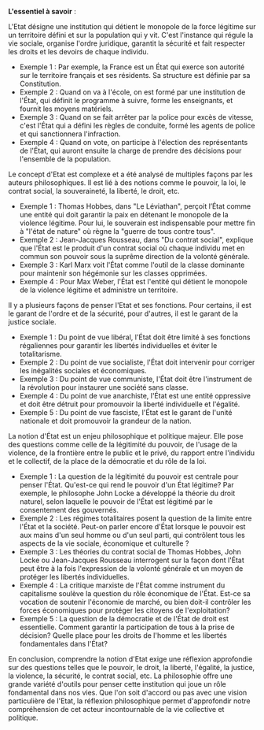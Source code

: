 **L'essentiel à savoir** :

L'Etat désigne une institution qui détient le monopole de la force légitime sur un territoire défini et sur la population qui y vit. C'est l'instance qui régule la vie sociale, organise l'ordre juridique, garantit la sécurité et fait respecter les droits et les devoirs de chaque individu. 

- Exemple 1 : Par exemple, la France est un État qui exerce son autorité sur le territoire français et ses résidents. Sa structure est définie par sa Constitution.
- Exemple 2 : Quand on va à l'école, on est formé par une institution de l'État, qui définit le programme à suivre, forme les enseignants, et fournit les moyens matériels.
- Exemple 3 : Quand on se fait arrêter par la police pour excès de vitesse, c'est l'État qui a défini les règles de conduite, formé les agents de police et qui sanctionnera l'infraction.
- Exemple 4 : Quand on vote, on participe à l'élection des représentants de l'État, qui auront ensuite la charge de prendre des décisions pour l'ensemble de la population.

Le concept d'Etat est complexe et a été analysé de multiples façons par les auteurs philosophiques. Il est lié à des notions comme le pouvoir, la loi, le contrat social, la souveraineté, la liberté, le droit, etc.

- Exemple 1 : Thomas Hobbes, dans "Le Léviathan", perçoit l’État comme une entité qui doit garantir la paix en détenant le monopole de la violence légitime. Pour lui, le souverain est indispensable pour mettre fin à "l'état de nature" où règne la "guerre de tous contre tous".
- Exemple 2 : Jean-Jacques Rousseau, dans "Du contrat social", explique que l'État est le produit d'un contrat social où chaque individu met en commun son pouvoir sous la suprême direction de la volonté générale.
- Exemple 3 : Karl Marx voit l'État comme l'outil de la classe dominante pour maintenir son hégémonie sur les classes opprimées.
- Exemple 4 : Pour Max Weber, l'État est l'entité qui détient le monopole de la violence légitime et administre un territoire.

Il y a plusieurs façons de penser l'Etat et ses fonctions. Pour certains, il est le garant de l'ordre et de la sécurité, pour d'autres, il est le garant de la justice sociale. 

- Exemple 1 : Du point de vue libéral, l'État doit être limité à ses fonctions régaliennes pour garantir les libertés individuelles et éviter le totalitarisme.
- Exemple 2 : Du point de vue socialiste, l'État doit intervenir pour corriger les inégalités sociales et économiques.
- Exemple 3 : Du point de vue communiste, l'État doit être l'instrument de la révolution pour instaurer une société sans classe.
- Exemple 4 : Du point de vue anarchiste, l'État est une entité oppressive et doit être détruit pour promouvoir la liberté individuelle et l'égalité.
- Exemple 5 : Du point de vue fasciste, l'État est le garant de l'unité nationale et doit promouvoir la grandeur de la nation.

La notion d'État est un enjeu philosophique et politique majeur. Elle pose des questions comme celle de la légitimité du pouvoir, de l'usage de la violence, de la frontière entre le public et le privé, du rapport entre l'individu et le collectif, de la place de la démocratie et du rôle de la loi.

- Exemple 1 : La question de la légitimité du pouvoir est centrale pour penser l'État. Qu'est-ce qui rend le pouvoir d'un État légitime? Par exemple, le philosophe John Locke a développé la théorie du droit naturel, selon laquelle le pouvoir de l'État est légitimé par le consentement des gouvernés.
- Exemple 2 : Les régimes totalitaires posent la question de la limite entre l'État et la société. Peut-on parler encore d'État lorsque le pouvoir est aux mains d'un seul homme ou d'un seul parti, qui contrôlent tous les aspects de la vie sociale, économique et culturelle ?
- Exemple 3 : Les théories du contrat social de Thomas Hobbes, John Locke ou Jean-Jacques Rousseau interrogent sur la façon dont l'État peut être à la fois l'expression de la volonté générale et un moyen de protéger les libertés individuelles.
- Exemple 4 : La critique marxiste de l'État comme instrument du capitalisme soulève la question du rôle économique de l'État. Est-ce sa vocation de soutenir l'économie de marché, ou bien doit-il contrôler les forces économiques pour protéger les citoyens de l'exploitation?
- Exemple 5 : La question de la démocratie et de l'État de droit est essentielle. Comment garantir la participation de tous à la prise de décision? Quelle place pour les droits de l'homme et les libertés fondamentales dans l'État?

En conclusion, comprendre la notion d'Etat exige une réflexion approfondie sur des questions telles que le pouvoir, le droit, la liberté, l'égalité, la justice, la violence, la sécurité, le contrat social, etc. La philosophie offre une grande variété d'outils pour penser cette institution qui joue un rôle fondamental dans nos vies. Que l'on soit d'accord ou pas avec une vision particulière de l'Etat, la réflexion philosophique permet d'approfondir notre compréhension de cet acteur incontournable de la vie collective et politique.
